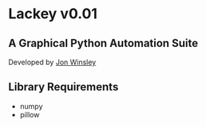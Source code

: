 # Lackey v0.01 #
## A Graphical Python Automation Suite ##

Developed by [Jon Winsley](https://github.com/glitchassassin)

## Library Requirements ##

* numpy
* pillow
